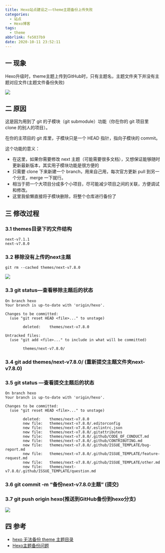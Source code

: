 ```yaml
---
title: Hexo站点建设之——theme主题备份上传失败
categories:
  - 站点
  - Hexo博客
tags:
  - theme
abbrlink: fe5037b9
date: 2020-10-11 23:52:11
---
```

## 一 现象

Hexo升级时，theme主题上传到GitHub时，只有主题名，主题文件夹下并没有主题对应文件(主题文件备份失败)

![][1]
<!--more-->

## 二 原因

这是因为用到了 git 的子模块（git submodule）功能（你在你的 git 项目里 clone 的别人的项目）。

在你的主项目的 git 库里，子模块只是一个 HEAD 指针，指向子模块的 commit。

这个功能的意义： 

*  在这里，如果你需要修改 next 主题（可能需要很多文档），又想保证能够随时更新最新版本，其实用子模块功能是很方便的 
*  只需要 clone 下来新建一个 branch，用来自己用，每次官方更新 pull 到另一个分支，merge 一下就行。 
*  相当于把一个大项目分成多个小项目，尽可能减少项目之间的关联，方便调试和修改。 
*  这里我偷懒直接将子模块删除，将整个仓库进行备份了 

## 三 修改过程

### 3.1 themes目录下的文件结构

```
next-v7.1.1
next-v7.8.0
```

### 3.2 移除没有上传的next主题

```
git rm --cached themes/next-v7.8.0
```
![][2]

### 3.3  git status—查看移除主题后的状态

```
On branch hexo
Your branch is up-to-date with 'origin/hexo'.

Changes to be committed:
  (use "git reset HEAD <file>..." to unstage)

        deleted:    themes/next-v7.8.0

Untracked files:
  (use "git add <file>..." to include in what will be committed)

        themes/next-v7.8.0/
```

###    3.4 git add themes/next-v7.8.0/ (重新提交主题文件夹next-v7.8.0)

### 3.5  git status —查看提交主题后的状态

```
On branch hexo
Your branch is up-to-date with 'origin/hexo'.

Changes to be committed:
  (use "git reset HEAD <file>..." to unstage)

        deleted:    themes/next-v7.8.0
        new file:   themes/next-v7.8.0/.editorconfig
        new file:   themes/next-v7.8.0/.eslintrc.json
        new file:   themes/next-v7.8.0/.gitattributes
        new file:   themes/next-v7.8.0/.github/CODE_OF_CONDUCT.md
        new file:   themes/next-v7.8.0/.github/CONTRIBUTING.md
        new file:   themes/next-v7.8.0/.github/ISSUE_TEMPLATE/bug-report.md
        new file:   themes/next-v7.8.0/.github/ISSUE_TEMPLATE/feature-request.md
        new file:   themes/next-v7.8.0/.github/ISSUE_TEMPLATE/other.md
        new file:   themes/next-v7.8.0/.github/ISSUE_TEMPLATE/question.md
```

### 3.6  git commit -m “备份next-v7.8.0主题” (提交)

### 3.7  git push origin hexo(推送到GitHub备份到hexo分支)
![][3]

## 四 参考

* [hexo 无法备份 theme 主题目录][11]
* [Hexo主题备份问题][12]



[1]:https://cdn.jsdelivr.net/gh/pgzxc/CDN/blog-image/hexo-github-theme-next-backup-error.png
[2]:https://cdn.jsdelivr.net/gh/pgzxc/CDN/blog-image/hexo-cached-themes-remove.png
[3]:https://cdn.jsdelivr.net/gh/pgzxc/CDN/blog-image/hexo-next-branch-backup-success.png



[11]:https://www.dazhuanlan.com/2019/08/18/5d58496a9da79/?__cf_chl_jschl_tk__=372bb05bb8e50001d1662fa2a190cd8dbc163678-1602429794-0-AcNTEfQQqJNwucpWTiskea87Bvhgc6IwD1AjQgH0-fFFV8YDaW4Vpux2DvJ357Sr0OQP-TavxXJaeCsVtvf-GqAI46N-mAyru4-3ua3dfgNH27IwlSSpYnz8AfVR9vyQUnnl33l-O5HIH-h7ykItGrYlfUppPqz08acJIlgPZqD4_4ZqVA5kFu8AXUVCIq_kEbjMyojsQNTGqtw5gSunUhAFUFHxsG1fX3BA1N5qQ_jzb8gt2IlnBqAyG13NsgA6uUHz-gqLfiHpFt2glTJ_v7ZQky96kE--unyCwznJn3Nb71KFL1B4IRP7pJuAaPuvrw
[12]:https://blog.csdn.net/weixin_40375601/article/details/99439860